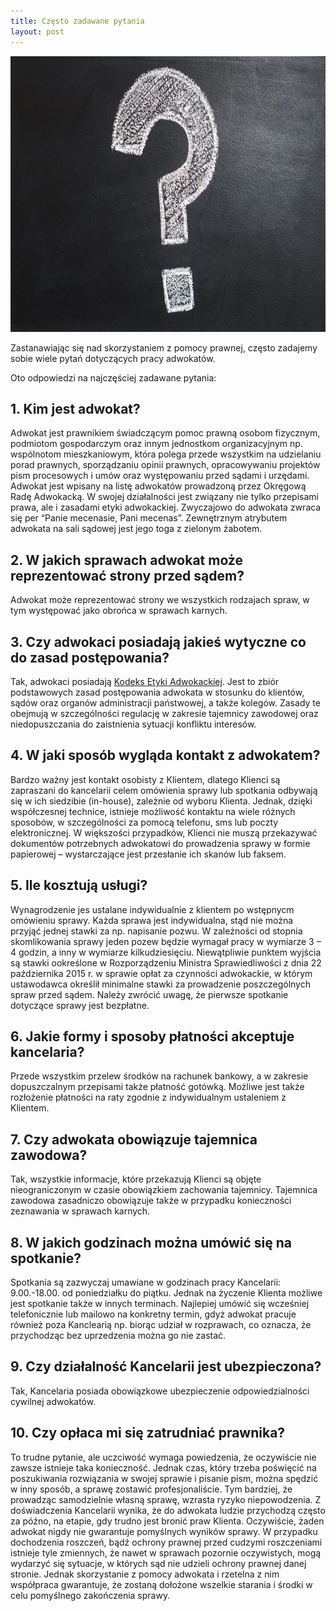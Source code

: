 ```yaml
---
title: Często zadawane pytania
layout: post
---
```


<img src="/assets/images/pexels-faq-e9806d2313d4dc7f9852f06d71ac815fb965733d2af23b107f4b43cbb59c45ae.jpg" alt="Frequently Asked Questions Cover Image" class="center-block" width="864" height="441">

Zastanawiając się nad skorzystaniem z pomocy prawnej, często zadajemy sobie wiele pytań dotyczących pracy adwokatów.

Oto odpowiedzi na najczęściej zadawane pytania:
<!--more-->

## 1. Kim jest adwokat?
Adwokat jest prawnikiem świadczącym pomoc prawną osobom fizycznym, podmiotom gospodarczym oraz innym jednostkom organizacyjnym np. wspólnotom mieszkaniowym, która polega przede wszystkim na udzielaniu porad prawnych, sporządzaniu opinii prawnych, opracowywaniu projektów pism procesowych i umów oraz występowaniu przed sądami i urzędami. Adwokat jest wpisany na listę adwokatów prowadzoną przez Okręgową Radę Adwokacką. W swojej działalności jest związany nie tylko przepisami prawa, ale i zasadami etyki adwokackiej. Zwyczajowo do adwokata zwraca się per “Panie mecenasie, Pani mecenas”. Zewnętrznym atrybutem adwokata na sali sądowej jest jego toga z zielonym żabotem. 

## 2. W jakich sprawach adwokat może reprezentować strony przed sądem?
Adwokat może reprezentować strony we wszystkich rodzajach spraw, w tym występować jako obrońca w sprawach karnych.

## 3. Czy adwokaci posiadają jakieś wytyczne co do zasad postępowania?
Tak, adwokaci posiadają [Kodeks Etyki Adwokackiej](http://adwokatura.krakow.pl/akty/kodeks-etyki-adwokackiej/). Jest to zbiór podstawowych zasad postępowania adwokata w stosunku do klientów, sądów oraz organów administracji państwowej, a także kolegów. Zasady te obejmują w szczególności regulację w zakresie tajemnicy zawodowej oraz niedopuszczania do zaistnienia sytuacji konfliktu interesów. 

## 4. W jaki sposób wygląda kontakt z adwokatem?
Bardzo ważny jest kontakt osobisty z Klientem, dlatego Klienci są zapraszani do kancelarii celem omówienia sprawy lub spotkania odbywają się w ich siedzibie (in-house), zależnie od wyboru Klienta. Jednak, dzięki współczesnej technice, istnieje możliwość kontaktu na wiele różnych sposobów, w szczególności za pomocą telefonu, sms lub poczty elektronicznej. W większości przypadków, Klienci nie muszą przekazywać dokumentów potrzebnych adwokatowi do prowadzenia sprawy w formie papierowej – wystarczające jest przesłanie ich skanów lub faksem.

## 5. Ile kosztują usługi?
Wynagrodzenie jes ustalane indywidualnie z klientem po wstępnycm omówieniu sprawy. Każda sprawa jest indywidualna, stąd nie można przyjąć jednej stawki za np. napisanie pozwu. W zależności od stopnia skomlikowania sprawy jeden pozew będzie wymagał pracy w wymiarze 3 – 4 godzin, a inny w wymiarze kilkudziesięciu. Niewątpliwie punktem wyjścia są stawki ookreślone w Rozporządzeniu Ministra Sprawiedliwości z dnia 22 października 2015 r. w sprawie opłat za czynności adwokackie, w którym ustawodawca określił minimalne stawki za prowadzenie poszczególnych spraw przed sądem. Należy zwrócić uwagę, że pierwsze spotkanie dotyczące sprawy jest bezpłatne.

## 6. Jakie formy i sposoby płatności akceptuje kancelaria?
Przede wszystkim przelew środków na rachunek bankowy, a w zakresie dopuszczalnym przepisami także płatność gotówką. Możliwe jest także rozłożenie płatności na raty zgodnie z indywidualnym ustaleniem z Klientem.

## 7. Czy adwokata obowiązuje tajemnica zawodowa?
Tak, wszystkie informacje, które przekazują Klienci są objęte nieograniczonym w czasie obowiązkiem zachowania tajemnicy. Tajemnica zawodowa zasadniczo obowiązuje także w przypadku konieczności zeznawania w sprawach karnych.

## 8. W jakich godzinach można umówić się na spotkanie?
Spotkania są zazwyczaj umawiane w godzinach pracy Kancelarii: 9.00.-18.00. od poniedziałku do piątku. Jednak na życzenie Klienta możliwe jest spotkanie także w innych terminach. Najlepiej umówić się wcześniej telefonicznie lub mailowo na konkretny termin, gdyż adwokat pracuje również poza Kanclearią np. biorąc udział w rozprawach, co oznacza, że przychodząc bez uprzedzenia można go nie zastać. 

## 9. Czy działalność Kancelarii jest ubezpieczona?
Tak, Kancelaria posiada obowiązkowe ubezpieczenie odpowiedzialności cywilnej adwokatów.

## 10. Czy opłaca mi się zatrudniać prawnika?
To trudne pytanie, ale uczciwość wymaga powiedzenia, że oczywiście nie zawsze istnieje taka konieczność. Jednak czas, który trzeba poświęcić na poszukiwania rozwiązania w swojej sprawie i pisanie pism, można spędzić w inny sposób, a sprawę zostawić profesjonaliście. Tym bardziej, że prowadząc samodzielnie własną sprawę, wzrasta ryzyko niepowodzenia. Z doświadczenia Kancelarii wynika, że do adwokata ludzie przychodzą często za późno, na etapie, gdy trudno jest bronić praw Klienta. Oczywiście, żaden adwokat nigdy nie gwarantuje pomyślnych wyników sprawy. W przypadku dochodzenia roszczeń, bądź ochrony prawnej przed cudzymi roszczeniami istnieje tyle zmiennych, że nawet w sprawach pozornie oczywistych, mogą wydarzyć się sytuacje, w których sąd nie udzieli ochrony prawnej danej stronie. Jednak skorzystanie z pomocy adwokata i rzetelna z nim współpraca gwarantuje, że zostaną dołożone wszelkie starania i środki w celu pomyślnego zakończenia sprawy. 
